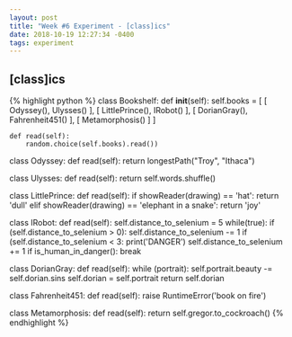 ```yaml
---
layout: post
title: "Week #6 Experiment - [class]ics"
date: 2018-10-19 12:27:34 -0400
tags: experiment
---
```

## [class]ics

{% highlight python %}
class Bookshelf:
    def __init__(self):
        self.books = [
            [ Odyssey(), Ulysses() ],
            [ LittlePrince(), IRobot() ],
            [ DorianGray(), Fahrenheit451() ],
            [ Metamorphosis() ]
        ]
    
    def read(self):
        random.choice(self.books).read())

class Odyssey:
    def read(self):
        return longestPath("Troy", "Ithaca")

class Ulysses:
    def read(self):
        return self.words.shuffle()

class LittlePrince:
    def read(self):
        if showReader(drawing) == 'hat':
            return 'dull'
        elif showReader(drawing) == 'elephant in a snake':
            return 'joy'

class IRobot:
    def read(self):
        self.distance_to_selenium = 5
        while(true):
            if (self.distance_to_selenium > 0):
                self.distance_to_selenium -= 1
            if (self.distance_to_selenium < 3:
                print('DANGER')
                self.distance_to_selenium += 1
            if is_human_in_danger():
                break

class DorianGray:
    def read(self):
        while (portrait):
            self.portrait.beauty -= self.dorian.sins
        self.dorian = self.portrait
        return self.dorian

class Fahrenheit451:
    def read(self):
        raise RuntimeError('book on fire')

class Metamorphosis:
    def read(self):
        return self.gregor.to_cockroach()
{% endhighlight %}
